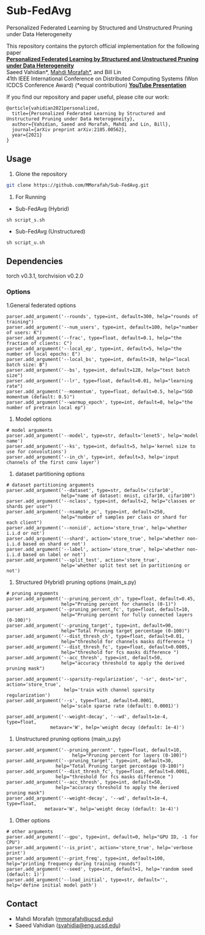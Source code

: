 # Sub-FedAvg
Personalized Federated Learning by Structured and Unstructured Pruning under Data Heterogeneity

This repository contains the pytorch official implementation for the following paper<br>
[**Personalized Federated Learning by Structured and Unstructured Pruning under Data Heterogeneity**](https://arxiv.org/abs/2105.00562)<br>
Saeed Vahidian*, [Mahdi Morafah*](https://www.linkedin.com/in/mahdi-morafah-ab97a8106/), and Bill Lin <br>
41th IEEE International Conference on Distributed Computing Systems (Won ICDCS Conference Award) (*equal contribution)
[**YouTube Presentation**](https://www.youtube.com/watch?v=ttY7T8W5YQE) <br>

If you find our repository and paper useful, please cite our work: 
```
@article{vahidian2021personalized,
  title={Personalized Federated Learning by Structured and Unstructured Pruning under Data Heterogeneity},
  author={Vahidian, Saeed and Morafah, Mahdi and Lin, Bill},
  journal={arXiv preprint arXiv:2105.00562},
  year={2021}
}
```

## Usage 
1. Glone the repository 
```bash
git clone https://github.com/MMorafah/Sub-FedAvg.git
```
1. For Running 
  * Sub-FedAvg (Hybrid) 
  ```
  sh script_s.sh 
  ```
  * Sub-FedAvg (Unstructured) 
  ```
  sh script_u.sh 
  ```
## Dependencies
torch v0.3.1, torchvision v0.2.0

### Options 
1.General federated options
```
parser.add_argument('--rounds', type=int, default=300, help="rounds of training")
parser.add_argument('--num_users', type=int, default=100, help="number of users: K")
parser.add_argument('--frac', type=float, default=0.1, help="the fraction of clients: C")
parser.add_argument('--local_ep', type=int, default=5, help="the number of local epochs: E")
parser.add_argument('--local_bs', type=int, default=10, help="local batch size: B")
parser.add_argument('--bs', type=int, default=128, help="test batch size")
parser.add_argument('--lr', type=float, default=0.01, help="learning rate")
parser.add_argument('--momentum', type=float, default=0.5, help="SGD momentum (default: 0.5)")
parser.add_argument('--warmup_epoch', type=int, default=0, help="the number of pretrain local ep")
```
1. Model options
```
# model arguments
parser.add_argument('--model', type=str, default='lenet5', help='model name')
parser.add_argument('--ks', type=int, default=5, help='kernel size to use for convolutions')
parser.add_argument('--in_ch', type=int, default=3, help='input channels of the first conv layer')
```
1. dataset partitioning options
```
# dataset partitioning arguments
parser.add_argument('--dataset', type=str, default='cifar10', 
                    help="name of dataset: mnist, cifar10, cifar100")
parser.add_argument('--nclass', type=int, default=2, help="classes or shards per user")
parser.add_argument('--nsample_pc', type=int, default=250, 
                    help="number of samples per class or shard for each client")
parser.add_argument('--noniid', action='store_true', help='whether i.i.d or not')
parser.add_argument('--shard', action='store_true', help='whether non-i.i.d based on shard or not')
parser.add_argument('--label', action='store_true', help='whether non-i.i.d based on label or not')
parser.add_argument('--split_test', action='store_true', 
                    help='whether split test set in partitioning or not')
```
1. Structured (Hybrid) pruning options (main_s.py)
```
# pruning arguments 
parser.add_argument('--pruning_percent_ch', type=float, default=0.45, 
                    help="Pruning percent for channels (0-1)")
parser.add_argument('--pruning_percent_fc', type=float, default=10, 
                    help="Pruning percent for fully connected layers (0-100)")
parser.add_argument('--pruning_target', type=int, default=90, 
                    help="Total Pruning target percentage (0-100)")
parser.add_argument('--dist_thresh_ch', type=float, default=0.01, 
                    help="threshold for channels masks difference ")
parser.add_argument('--dist_thresh_fc', type=float, default=0.0005, 
                    help="threshold for fcs masks difference ")
parser.add_argument('--acc_thresh', type=int, default=50, 
                    help="accuracy threshold to apply the derived pruning mask")

parser.add_argument('--sparsity-regularization', '-sr', dest='sr', action='store_true',
                     help='train with channel sparsity regularization')
parser.add_argument('--s', type=float, default=0.0001, 
                    help='scale sparse rate (default: 0.0001)')

parser.add_argument('--weight-decay', '--wd', default=1e-4, type=float,
                metavar='W', help='weight decay (default: 1e-4)')
```
1. Unstructured pruning options (main_u.py)
```
parser.add_argument('--pruning_percent', type=float, default=10, 
                        help="Pruning percent for layers (0-100)")
parser.add_argument('--pruning_target', type=int, default=30, 
                  help="Total Pruning target percentage (0-100)")
parser.add_argument('--dist_thresh_fc', type=float, default=0.0001, 
                  help="threshold for fcs masks difference ")
parser.add_argument('--acc_thresh', type=int, default=50, 
                  help="accuracy threshold to apply the derived pruning mask")
parser.add_argument('--weight-decay', '--wd', default=1e-4, type=float,
              metavar='W', help='weight decay (default: 1e-4)')
```
1. Other options
```
# other arguments 
parser.add_argument('--gpu', type=int, default=0, help="GPU ID, -1 for CPU")
parser.add_argument('--is_print', action='store_true', help='verbose print')
parser.add_argument('--print_freq', type=int, default=100, help="printing frequency during training rounds")
parser.add_argument('--seed', type=int, default=1, help='random seed (default: 1)')
parser.add_argument('--load_initial', type=str, default='', help='define initial model path')

```

## Contact
- Mahdi Morafah (mmorafah@ucsd.edu)
- Saeed Vahidian (svahidia@eng.ucsd.edu)
